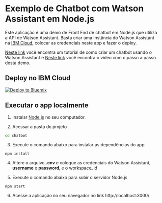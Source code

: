 # Exemplo de Chatbot com Watson Assistant em Node.js

Este aplicação é uma demo de Front End de chatbot em Node.js que utiliza a API de Watson Assistant. Basta criar uma instância do Watson Assistant na [IBM Cloud](https://console.bluemix.net), colocar as credenciais neste app e fazer o deploy.

[Neste link](https://medium.com/botsbrasil/desenvolvendo-chatbots-com-watson-conversation-64a3b2cdbb30) você encontra um tutorial de como criar um chatbot usando o Watson Assistant e [Neste link](https://www.youtube.com/watch?v=9jjY9vDiMOA&list=PLwKqsi9OlDU0wW2rLmtidJmjmqdSTrEYi&index=3&t=7s) você encontra o video com o passo a passo desta demo.

## Deploy no IBM Cloud

[![Deploy to Bluemix](https://bluemix.net/deploy/button.png)](https://bluemix.net/deploy?repository=https://github.com/smazon/pizzabot)

## Executar o app localmente

1. Instalar [Node.js](https:/nodejs.org/) no seu computador.

2. Acessar a pasta do projeto
```bash
cd chatbot
```

3. Execute o comando abaixo para instalar as dependências do app
```node
npm install
```

4. Altere o arquivo **.env** e coloque as credenciais do Watson Assistant, **username** e **password**, e o workspace_id

5. Execute o comando abaixo para subir o servidor Node.js
```node
npm start
```

6. Acesse a aplicação no seu navegador no link http://localhost:3000/

